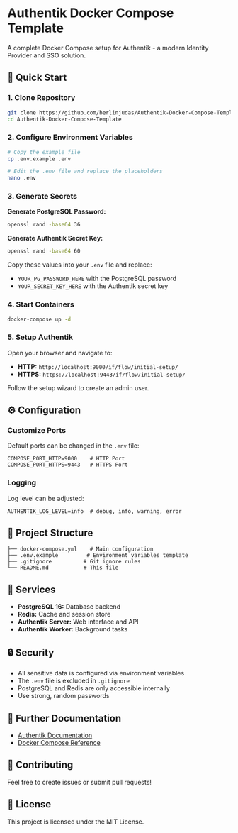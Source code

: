 # Authentik Docker Compose Template

A complete Docker Compose setup for Authentik - a modern Identity Provider and SSO solution.

## 🚀 Quick Start

### 1. Clone Repository
```bash
git clone https://github.com/berlinjudas/Authentik-Docker-Compose-Template.git
cd Authentik-Docker-Compose-Template
```

### 2. Configure Environment Variables
```bash
# Copy the example file
cp .env.example .env

# Edit the .env file and replace the placeholders
nano .env
```

### 3. Generate Secrets

**Generate PostgreSQL Password:**
```bash
openssl rand -base64 36
```

**Generate Authentik Secret Key:**
```bash
openssl rand -base64 60
```

Copy these values into your `.env` file and replace:
- `YOUR_PG_PASSWORD_HERE` with the PostgreSQL password
- `YOUR_SECRET_KEY_HERE` with the Authentik secret key

### 4. Start Containers
```bash
docker-compose up -d
```

### 5. Setup Authentik

Open your browser and navigate to:
- **HTTP:** `http://localhost:9000/if/flow/initial-setup/`
- **HTTPS:** `https://localhost:9443/if/flow/initial-setup/`

Follow the setup wizard to create an admin user.

## ⚙️ Configuration

### Customize Ports

Default ports can be changed in the `.env` file:
```env
COMPOSE_PORT_HTTP=9000    # HTTP Port
COMPOSE_PORT_HTTPS=9443   # HTTPS Port
```

### Logging

Log level can be adjusted:
```env
AUTHENTIK_LOG_LEVEL=info  # debug, info, warning, error
```

## 📂 Project Structure

```
├── docker-compose.yml    # Main configuration
├── .env.example         # Environment variables template
├── .gitignore          # Git ignore rules
└── README.md           # This file
```

## 🔧 Services

- **PostgreSQL 16:** Database backend
- **Redis:** Cache and session store
- **Authentik Server:** Web interface and API
- **Authentik Worker:** Background tasks

## 🔒 Security

- All sensitive data is configured via environment variables
- The `.env` file is excluded in `.gitignore`
- PostgreSQL and Redis are only accessible internally
- Use strong, random passwords

## 📖 Further Documentation

- [Authentik Documentation](https://goauthentik.io/docs/)
- [Docker Compose Reference](https://docs.docker.com/compose/)

## 🤝 Contributing

Feel free to create issues or submit pull requests!

## 📄 License

This project is licensed under the MIT License.
